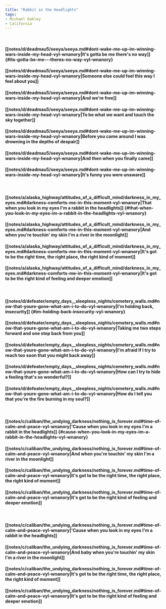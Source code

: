 ```yaml
---
title: "Rabbit in the Headlights"
tags:
- Michael Oakley
- California
---
```

&nbsp;
#### [[notes/d/deadmau5/seeya/seeya.md#dont-wake-me-up-im-winning-wars-inside-my-head-vyl-wnanory|It's gotta be me   there's no way]] {#its-gotta-be-me---theres-no-way-vyl-wnanory}
#### [[notes/d/deadmau5/seeya/seeya.md#dont-wake-me-up-im-winning-wars-inside-my-head-vyl-wnanory|Someone else could feel this way I feel about you]]
#### [[notes/d/deadmau5/seeya/seeya.md#dont-wake-me-up-im-winning-wars-inside-my-head-vyl-wnanory|And we're free]]
#### [[notes/d/deadmau5/seeya/seeya.md#dont-wake-me-up-im-winning-wars-inside-my-head-vyl-wnanory|To be what we want and touch the sky together]]
#### [[notes/d/deadmau5/seeya/seeya.md#dont-wake-me-up-im-winning-wars-inside-my-head-vyl-wnanory|Before you came around I was drowning in the depths of despair]]
#### [[notes/d/deadmau5/seeya/seeya.md#dont-wake-me-up-im-winning-wars-inside-my-head-vyl-wnanory|And then when you finally came]]
#### [[notes/d/deadmau5/seeya/seeya.md#dont-wake-me-up-im-winning-wars-inside-my-head-vyl-wnanory|It's funny you were unaware]]
&nbsp;
#### [[notes/a/alaska_highway/attitudes_of_a_difficult_mind/darkness_in_my_eyes.md#darkness-comforts-me-in-this-moment-vyl-wnanory|That when you look in my eyes I'm a rabbit in the headlights]] {#that-when-you-look-in-my-eyes-im-a-rabbit-in-the-headlights-vyl-wnanory}
#### [[notes/a/alaska_highway/attitudes_of_a_difficult_mind/darkness_in_my_eyes.md#darkness-comforts-me-in-this-moment-vyl-wnanory|And when you're touchin' my skin I'm a river in the moonlight]]
#### [[notes/a/alaska_highway/attitudes_of_a_difficult_mind/darkness_in_my_eyes.md#darkness-comforts-me-in-this-moment-vyl-wnanory|It's got to be the right time, the right place, the right kind of moment]]
#### [[notes/a/alaska_highway/attitudes_of_a_difficult_mind/darkness_in_my_eyes.md#darkness-comforts-me-in-this-moment-vyl-wnanory|It's got to be the right kind of feeling and deeper emotion]]
&nbsp;
#### [[notes/d/defeater/empty_days__sleepless_nights/cemetery_walls.md#now-that-youre-gone-what-am-i-to-do-vyl-wnanory|I'm holding back, insecurity]] {#im-holding-back-insecurity-vyl-wnanory}
#### [[notes/d/defeater/empty_days__sleepless_nights/cemetery_walls.md#now-that-youre-gone-what-am-i-to-do-vyl-wnanory|Taking me two steps forward and one step back from you]]
#### [[notes/d/defeater/empty_days__sleepless_nights/cemetery_walls.md#now-that-youre-gone-what-am-i-to-do-vyl-wnanory|I'm afraid If I try to reach too soon that you might back away]]
#### [[notes/d/defeater/empty_days__sleepless_nights/cemetery_walls.md#now-that-youre-gone-what-am-i-to-do-vyl-wnanory|How can I try to hide a feeling that's so wonderful?]]
#### [[notes/d/defeater/empty_days__sleepless_nights/cemetery_walls.md#now-that-youre-gone-what-am-i-to-do-vyl-wnanory|How do I tell you that you're the fire burning in my soul?]]
&nbsp;
#### [[notes/c/caliban/the_undying_darkness/nothing_is_forever.md#time-of-calm-and-peace-vyl-wnanory|'Cause when you look in my eyes I'm a rabbit in the headlights]] {#cause-when-you-look-in-my-eyes-im-a-rabbit-in-the-headlights-vyl-wnanory}
#### [[notes/c/caliban/the_undying_darkness/nothing_is_forever.md#time-of-calm-and-peace-vyl-wnanory|And when you're touchin' my skin I'm a river in the moonlight]]
#### [[notes/c/caliban/the_undying_darkness/nothing_is_forever.md#time-of-calm-and-peace-vyl-wnanory|It's got to be the right time, the right place, the right kind of moment]]
#### [[notes/c/caliban/the_undying_darkness/nothing_is_forever.md#time-of-calm-and-peace-vyl-wnanory|It's got to be the right kind of feeling and deeper emotion]]
&nbsp;
#### [[notes/c/caliban/the_undying_darkness/nothing_is_forever.md#time-of-calm-and-peace-vyl-wnanory|'Cause when you look in my eyes I'm a rabbit in the headlights]]
#### [[notes/c/caliban/the_undying_darkness/nothing_is_forever.md#time-of-calm-and-peace-vyl-wnanory|And baby when you're touchin' my skin I'm a river in the moonlight]]
#### [[notes/c/caliban/the_undying_darkness/nothing_is_forever.md#time-of-calm-and-peace-vyl-wnanory|It's got to be the right time, the right place, the right kind of moment]]
#### [[notes/c/caliban/the_undying_darkness/nothing_is_forever.md#time-of-calm-and-peace-vyl-wnanory|It's got to be the right kind of feeling and deeper emotion]]
